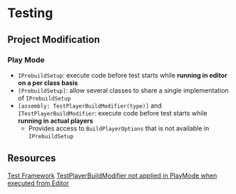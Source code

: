 # Testing

## Project Modification

### Play Mode

- `IPrebuildSetup`: execute code before test starts while **running in editor**
  **on a per class basis**
- `[PrebuildSetup]`: allow several classes to share a single implementation of
  `IPrebuildSetup`
- `[assembly: TestPlayerBuildModifier(type)]` and `ITestPlayerBuildModifier`:
  execute code before test starts while **running in actual players**
  - Provides access to `BuildPlayerOptions` that is not available in
    `IPrebuildSetup`

## Resources

[Test Framework](https://docs.unity3d.com/Packages/com.unity.test-framework@1.1/manual/index.html)
[TestPlayerBuildModifier not applied in PlayMode when executed from Editor](https://forum.unity.com/threads/testplayerbuildmodifier-not-applied-in-playmode-when-executed-from-editor.864463/)
